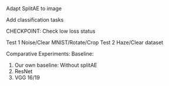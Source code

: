 Adapt SplitAE to image 

Add classification tasks

CHECKPOINT: Check low loss status

Test 1 Noise/Clear MNIST/Rotate/Crop
Test 2 Haze/Clear dataset


Comparative Experiments:
Baseline: 
  1. Our own baseline: Without splitAE
  2. ResNet
  3. VGG 16/19
